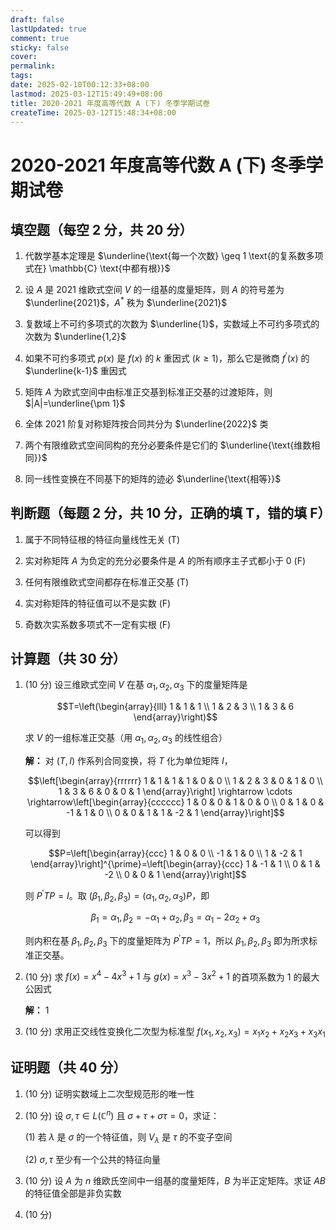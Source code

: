 ```yaml
---
draft: false
lastUpdated: true
comment: true
sticky: false
cover: 
permalink: 
tags: 
date: 2025-02-10T00:12:33+08:00
lastmod: 2025-03-12T15:49:49+08:00
title: 2020-2021 年度高等代数 A (下) 冬季学期试卷
createTime: 2025-03-12T15:48:34+08:00
---
```

# 2020-2021 年度高等代数 A (下) 冬季学期试卷

## 填空题（每空 2 分，共 20 分）

1. 代数学基本定理是 $\underline{\text{每一个次数} \geq 1 \text{的复系数多项式在} \mathbb{C} \text{中都有根}}$

2. 设 $A$ 是 2021 维欧式空间 $V$ 的一组基的度量矩阵，则 $A$ 的符号差为 $\underline{2021}$，$A^*$ 秩为 $\underline{2021}$

3. 复数域上不可约多项式的次数为 $\underline{1}$，实数域上不可约多项式的次数为 $\underline{1,2}$

4. 如果不可约多项式 $p(x)$ 是 $f(x)$ 的 $k$ 重因式 $(k \geq 1)$，那么它是微商 $f^\prime(x)$ 的 $\underline{k-1}$ 重因式

5. 矩阵 $A$ 为欧式空间中由标准正交基到标准正交基的过渡矩阵，则 $|A|=\underline{\pm 1}$

6. 全体 2021 阶复对称矩阵按合同共分为 $\underline{2022}$ 类

7. 两个有限维欧式空间同构的充分必要条件是它们的 $\underline{\text{维数相同}}$

8. 同一线性变换在不同基下的矩阵的迹必 $\underline{\text{相等}}$

## 判断题（每题 2 分，共 10 分，正确的填 T，错的填 F）

1. 属于不同特征根的特征向量线性无关 (T)

2. 实对称矩阵 $A$ 为负定的充分必要条件是 $A$ 的所有顺序主子式都小于 0 (F)

3. 任何有限维欧式空间都存在标准正交基 (T)

4. 实对称矩阵的特征值可以不是实数 (F)

5. 奇数次实系数多项式不一定有实根 (F)

## 计算题（共 30 分）

1. (10 分) 设三维欧式空间 $V$ 在基 $\alpha_1, \alpha_2, \alpha_3$ 下的度量矩阵是

   $$T=\left(\begin{array}{lll}
   1 & 1 & 1 \\
   1 & 2 & 3 \\
   1 & 3 & 6
   \end{array}\right)$$

   求 $V$ 的一组标准正交基（用 $\alpha_1, \alpha_2, \alpha_3$ 的线性组合）

   **解：** 对 $(T, I)$ 作系列合同变换，将 $T$ 化为单位矩阵 $I$，

   $$\left[\begin{array}{rrrrrr}
   1 & 1 & 1 & 1 & 0 & 0 \\
   1 & 2 & 3 & 0 & 1 & 0 \\
   1 & 3 & 6 & 0 & 0 & 1
   \end{array}\right] \rightarrow \cdots \rightarrow\left[\begin{array}{cccccc}
   1 & 0 & 0 & 1 & 0 & 0 \\
   0 & 1 & 0 & -1 & 1 & 0 \\
   0 & 0 & 1 & 1 & -2 & 1
   \end{array}\right]$$

   可以得到
   
   $$P=\left[\begin{array}{ccc}
   1 & 0 & 0 \\
   -1 & 1 & 0 \\
   1 & -2 & 1
   \end{array}\right]^{\prime}=\left[\begin{array}{ccc}
   1 & -1 & 1 \\
   0 & 1 & -2 \\
   0 & 0 & 1
   \end{array}\right]$$

   则 $P^{\prime} T P=I$。取 $(\beta_1, \beta_2, \beta_3)=(\alpha_1, \alpha_2, \alpha_3) P$，即

   $$\beta_1=\alpha_1,\beta_2=-\alpha_1+\alpha_2,\beta_3=\alpha_1-2\alpha_2+\alpha_3$$

   则内积在基 $\beta_1,\beta_2,\beta_3$ 下的度量矩阵为 $P^\prime TP=1$，所以 $\beta_1,\beta_2,\beta_3$ 即为所求标准正交基。

2. (10 分) 求 $f(x)=x^4-4x^3+1$ 与 $g(x)=x^3-3x^2+1$ 的首项系数为 1 的最大公因式

   **解：** 1

3. (10 分) 求用正交线性变换化二次型为标准型 $f(x_1,x_2,x_3)=x_1x_2+x_2x_3+x_3x_1$

## 证明题（共 40 分）

1. (10 分) 证明实数域上二次型规范形的唯一性

2. (10 分) 设 $\sigma, \tau \in L(\mathbb{C}^n)$ 且 $\sigma+\tau+\sigma \tau=0$，求证：

   (1) 若 $\lambda$ 是 $\sigma$ 的一个特征值，则 $V_\lambda$ 是 $\tau$ 的不变子空间

   (2) $\sigma, \tau$ 至少有一个公共的特征向量

3. (10 分) 设 $A$ 为 $n$ 维欧氏空间中一组基的度量矩阵，$B$ 为半正定矩阵。求证 $AB$ 的特征值全部是非负实数

4. (10 分)